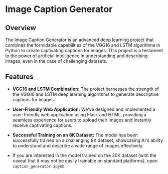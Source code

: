 # Image Caption Generator

## Overview

The Image Caption Generator is an advanced deep learning project that combines the formidable capabilities of the VGG16 and LSTM algorithms in Python to create captivating captions for images. This project is a testament to the power of artificial intelligence in understanding and describing images, even in the case of challenging datasets.

## Features

- **VGG16 and LSTM Combination:** The project harnesses the strength of the VGG16 and LSTM deep learning algorithms to generate descriptive captions for images.

- **User-Friendly Web Application:** We've designed and implemented a user-friendly web application using Flask and HTML, providing a seamless experience for users to upload their images and instantly receive captivating captions.

- **Successful Training on an 8K Dataset:** The model has been successfully trained on a challenging 8K dataset, showcasing AI's ability to understand and describe a wide range of images effectively.
- If you are interested in the model trained on the 30K dataset (with the caveat that it may not be easily trainable on standard platforms), open `caption_generator.ipynb`.
